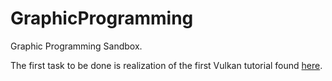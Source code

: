 # GraphicProgramming

Graphic Programming Sandbox.

The first task to be done is realization of the first Vulkan tutorial found
[here](https://vulkan-tutorial.com/).

